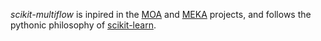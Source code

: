 
*scikit-multiflow* is inpired in the [MOA](https://moa.cms.waikato.ac.nz/) and
[MEKA](http://meka.sourceforge.net/) projects, and follows the pythonic
philosophy of [scikit-learn](http://scikit-learn.org/stable/>).
